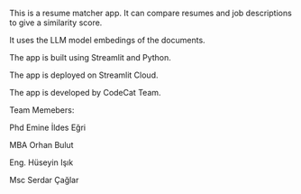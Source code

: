 This is a resume matcher app. It can compare resumes and job descriptions to give a similarity score.

It uses the LLM model embedings of the documents.

The app is built using Streamlit and Python.

The app is deployed on Streamlit Cloud.

The app is developed by CodeCat Team.

Team Memebers:

Phd Emine İldes Eğri

MBA Orhan Bulut

Eng. Hüseyin Işık

Msc Serdar Çağlar
